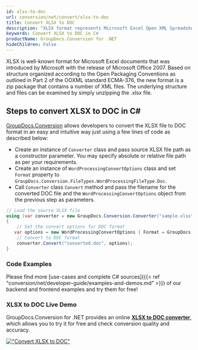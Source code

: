 ```yaml
---
id: xlsx-to-doc
url: conversion/net/convert/xlsx-to-doc
title: Convert XLSX to DOC
description: "XLSX format represents Microsoft Excel Open XML Spreadsheet with .xlsx extension. Learn how to convert XLSX to DOC file programmatically in C# language using GroupDocs.Conversion for .NET library."
keywords: Convert XLSX to DOC in C#
productName: GroupDocs.Conversion for .NET
hideChildren: False
---
```


XLSX is well-known format for Microsoft Excel documents that was introduced by Microsoft with the release of Microsoft Office 2007. Based on structure organized according to the Open Packaging Conventions as outlined in Part 2 of the OOXML standard ECMA-376, the new format is a zip package that contains a number of XML files. The underlying structure and files can be examined by simply unzipping the .xlsx file.

## Steps to convert XLSX to DOC in C#

[GroupDocs.Conversion](https://products.groupdocs.com/conversion/net) allows developers to convert the XLSX file to DOC format in an easy and intuitive way just using a few lines of code as described below:

* Create an instance of `Converter` class and pass source XLSX file path as a constructor parameter. You may specify absolute or relative file path as per your requirements. 
* Create an instance of `WordProcessingConvertOptions` class and set `Format` property to `GroupDocs.Conversion.FileTypes.WordProcessingFileType.Doc`.
* Call `Converter` class `Convert` method and pass the filename for the converted DOC file and the `WordProcessingConvertOptions` object from the previous step as parameters.

```csharp
// Load the source XLSX file
using (var converter = new GroupDocs.Conversion.Converter("sample.xlsx"))
{
    // Set the convert options for DOC format
   var options = new WordProcessingConvertOptions { Format = GroupDocs.Conversion.FileTypes.WordProcessingFileType.Doc };
    // Convert to DOC format
    converter.Convert("converted.doc", options);
}
```

### Code Examples

Please find more [use-cases and complete C# sources]({{< ref "conversion/net/developer-guide/examples-and-demos.md" >}}) of our backend and frontend examples and try them for free!

### XLSX to DOC Live Demo

GroupDocs.Conversion for .NET provides an online [**XLSX to DOC converter**](https://products.groupdocs.app/conversion/xlsx-to-doc), which allows you to try it for free and check conversion quality and accuracy.

[!["Convert XLSX to DOC"](conversion/net/images/convert-to-doc/convert-xlsx-to-doc.png)](https://products.groupdocs.app/conversion/xlsx-to-doc)